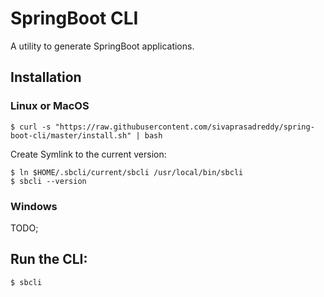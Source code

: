 # SpringBoot CLI
A utility to generate SpringBoot applications.

## Installation

### Linux or MacOS

`$ curl -s "https://raw.githubusercontent.com/sivaprasadreddy/spring-boot-cli/master/install.sh" | bash`

Create Symlink to the current version:

```
$ ln $HOME/.sbcli/current/sbcli /usr/local/bin/sbcli
$ sbcli --version
```

### Windows

TODO;

## Run the CLI:

`$ sbcli`